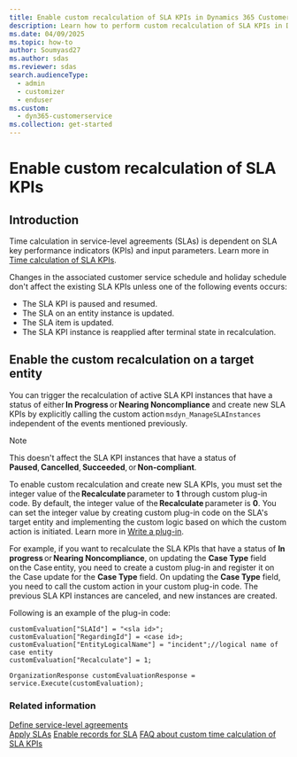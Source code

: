 ```yaml
---
title: Enable custom recalculation of SLA KPIs in Dynamics 365 Customer Service
description: Learn how to perform custom recalculation of SLA KPIs in Dynamics 365 Customer Service.
ms.date: 04/09/2025
ms.topic: how-to
author: Soumyasd27
ms.author: sdas
ms.reviewer: sdas
search.audienceType: 
  - admin
  - customizer
  - enduser
ms.custom: 
  - dyn365-customerservice
ms.collection: get-started
---
```


# Enable custom recalculation of SLA KPIs

## Introduction

Time calculation in service-level agreements (SLAs) is dependent on SLA key performance indicators (KPIs) and input parameters. Learn more in [Time calculation of SLA KPIs](enable-sla-custom-time-calculation.md).

Changes in the associated customer service schedule and holiday schedule don't affect the existing SLA KPIs unless one of the following events occurs:  

- The SLA KPI is paused and resumed.
- The SLA on an entity instance is updated.
- The SLA item is updated.
- The SLA KPI instance is reapplied after terminal state in recalculation.  

## Enable the custom recalculation on a target entity

You can trigger the recalculation of active SLA KPI instances that have a status of either **In Progress** or **Nearing Noncompliance** and create new SLA KPIs by explicitly calling the custom action `msdyn_ManageSLAInstances` independent of the events mentioned previously.

> [!NOTE]
> This doesn't affect the SLA KPI instances that have a status of **Paused**, **Cancelled**, **Succeeded**, or **Non-compliant**.

To enable custom recalculation and create new SLA KPIs, you must set the integer value of the **Recalculate** parameter to **1** through custom plug-in code. By default, the integer value of the **Recalculate** parameter is **0**. You can set the integer value by creating custom plug-in code on the SLA's target entity and implementing the custom logic based on which the custom action is initiated. Learn more in [Write a plug-in](/powerapps/developer/data-platform/write-plug-in).

For example, if you want to recalculate the SLA KPIs that have a status of **In progress** or **Nearing Noncompliance**, on updating the **Case Type** field on the Case entity, you need to create a custom plug-in and register it on the Case update for the **Case Type** field. On updating the **Case Type** field, you need to call the custom action in your custom plug-in code. The previous SLA KPI instances are canceled, and new instances are created.

Following is an example of the plug-in code:

``` OrganizationRequest customEvaluation = new OrganizationRequest("msdyn_ManageSLAInstances");
customEvaluation["SLAId"] = "<sla id>";
customEvaluation["RegardingId"] = <case id>;
customEvaluation["EntityLogicalName"] = "incident";//logical name of case entity
customEvaluation["Recalculate"] = 1;

OrganizationResponse customEvaluationResponse = service.Execute(customEvaluation);

```
### Related information

[Define service-level agreements](define-service-level-agreements.md)  
[Apply SLAs](apply-slas.md#apply-slas)
[Enable records for SLA](enable-entities-service-level-agreements.md)
[FAQ about custom time calculation of SLA KPIs](faqs-custom-time-sla-kpis.md#) 
